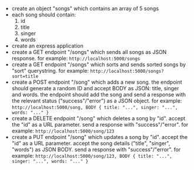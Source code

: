 <ul>
<li>
    create an object "songs" which contains an array of 5 songs
</li>
<li>
    each song should contain:
    <ol>
        <li>id</li>
        <li>title</li>
        <li>singer</li>
        <li>words</li>
    </ol>
</li>
<li>create an express application</li>
<li>create a GET endpoint "/songs" which sends all songs as JSON response. for example: <code>http://localhost:5000/songs</code></li>
<li>create a GET endpoint "/songs" which sorts and sends sorted songs by "sort" querystring. for example: <code>http://localhost:5000/songs?sort=title</code></li>
<li>create a POST endpoint "/song" which adds a new song. the endpoint should generate a random ID and accept BODY as JSON: title, singer and words. the endpoint should add the song and send a response with the relevant status ("success"/"error") as a JSON object. for example: <code>http://localhost:5000/song, BODY { title: "...", singer: "...", words: "..." }</code></li>
<li>create a DELETE endpoint "/song" which deletes a song by "id". accept the "id" as a URL parameter. send a response with "success"/"error". for example: <code>http://localhost:5000/song/123</code></li>
<li>create a PUT endpoint "/song" which updates a song by "id". accept the "id" as a URL parameter. accept the song details ("title", "singer", "words") as JSON BODY. send a response with "success"/"error". for example: <code>http://localhost:5000/song/123, BODY { title: "...", singer: "...", words: "..." }</code></li>
</ul>